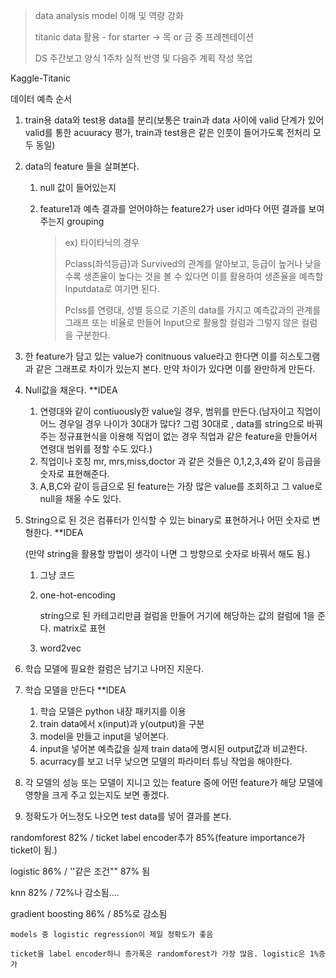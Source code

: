>data analysis model 이해 및 역량 강화
>
>titanic data 활용 - for starter -> 목 or 금 중 프레젠테이션
>
>DS 주간보고 양식 1주차 실적 반영 및 다음주 계획 작성 목업



Kaggle-Titanic



데이터 예측 순서

1. train용 data와 test용 data를 분리(보통은 train과 data 사이에 valid 단계가 있어 valid를 통한 acuuracy 평가, train과 test용은 같은 인풋이 들어가도록 전처리 모두 동일)

2. data의 feature 들을 살펴본다.

   1. null 값이 들어있는지

   2. feature1과 예측 결과를 얻어야하는 feature2가 user id마다 어떤 결과를 보여주는지 grouping 

      > ex) 타이타닉의 경우
      >
      > Pclass(좌석등급)과 Survived의 관계를 알아보고, 등급이 높거나 낮을 수록 생존율이 높다는 것을 볼 수 있다면 이를 활용하여 생존율을 예측할 Inputdata로 여기면 된다.
      >
      > Pclss를 연령대, 성별 등으로 기존의 data를 가지고 예측값과의 관계를 그래프 또는 비율로 만들어 Input으로 활용할 컬럼과 그렇지 않은 컬럼을 구분한다.

3. 한 feature가 담고 있는 value가 conitnuous value라고 한다면 이를 히스토그램과 같은 그래프로 차이가 있는지 본다. 만약 차이가 있다면 이를 완만하게 만든다.

4. Null값을 채운다. **IDEA

   1. 연령대와 같이 contiuously한 value일 경우, 범위를 만든다.(남자이고 직업이 어느 경우일 경우 나이가 30대가 많다? 그럼 30대로 , data를 string으로 바꿔주는 정규표현식을 이용해 직업이 없는 경우 직업과 같은 feature을 만들어서 연령대 범위를 정할 수도 있다.)
   2.  직업이나 호칭 mr, mrs,miss,doctor 과 같은 것들은 0,1,2,3,4와 같이 등급을 숫자로 표현해준다.
   3. A,B,C와 같이 등급으로 된 feature는 가장 많은 value를 조회하고 그 value로 null을 채울 수도 있다.

5. String으로 된 것은 컴퓨터가 인식할 수 있는 binary로 표현하거나 어떤 숫자로 변형한다. **IDEA

   (만약 string을 활용할 방법이 생각이 나면 그 방향으로 숫자로 바꿔서 해도 됨.)

   1. 그냥 코드

   2. one-hot-encoding

      string으로 된 카테고리만큼 컬럼을 만들어 거기에 해당하는 값의 컬럼에 1을 준다. matrix로 표현

   3. word2vec

6. 학습 모델에 필요한 컬럼은 남기고 나머진 지운다.

7. 학습 모델을 만든다 **IDEA

   1. 학습 모델은 python 내장 패키지를 이용
   2. train data에서 x(input)과 y(output)을 구분
   3. model을 만들고 input을 넣어본다.
   4. input을 넣어본 예측값을 실제 train data에 명시된 output값과 비교한다. 
   5. acurracy를 보고 너무 낮으면 모델의 파라미터 튜닝 작업을 해야한다.

8. 각 모델의 성능 또는 모델이 지니고 있는 feature 중에 어떤 feature가 해당 모델에 영향을 크게 주고 있는지도 보면 좋겠다.

9. 정확도가 어느정도 나오면 test data를 넣어 결과를 본다.



randomforest 82% / ticket label encoder추가 85%(feature importance가 ticket이 됨.)

logistic 86% /  ''같은 조건"" 87% 됨

knn 82% / 72%나 감소됨....

gradient boosting 86% / 85%로 감소됨





`models 중 logistic regression이 제일 정확도가 좋음`

`ticket을 label encoder하니 증가폭은 randomforest가 가장 많음. logistic은 1%증가`





